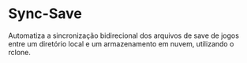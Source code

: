 # Sync-Save
Automatiza a sincronização bidirecional dos arquivos de save de jogos entre um diretório local e um armazenamento em nuvem, utilizando o rclone.
